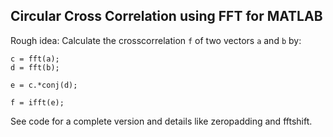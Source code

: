 Circular Cross Correlation using FFT for MATLAB
-----------------------------------------------

Rough idea:
Calculate the crosscorrelation ```f``` of two vectors ```a``` and ```b``` by:
```
c = fft(a);
d = fft(b);
```
```
e = c.*conj(d);
```
```
f = ifft(e);
```
See code for a complete version and details like zeropadding and fftshift.
